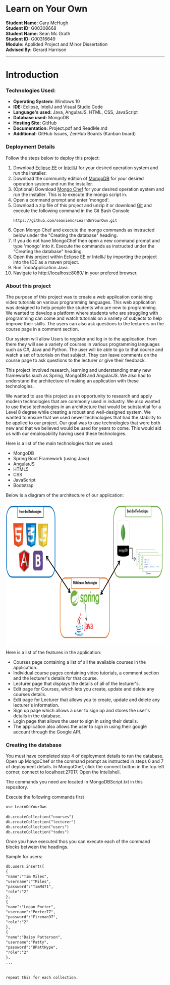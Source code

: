# Learn on Your Own

**Student Name:** Gary McHugh <br />
**Student ID:** G00308668 <br />
**Student Name:** Sean Mc Grath <br />
**Student ID:** G00316649 <br />
**Module:** Applided Project and Minor Dissertation<br />
**Advised By:** Gerard Harrison <br />

___

# Introduction	

### Technologies Used:

+ **Operating System:** Windows 10
+ **IDE:** Eclipse, InteliJ and Visual Studio Code
+ **Language's used:** Java, AngularJS, HTML, CSS, JavaScript
+ **Database used:** MongoDB
+ **Hosting Site:** GitHub
+ **Documentation:** Project.pdf and ReadMe.md
+ **Additional:** GitHub Issues, ZenHub Boards (Kanban board)


### Deployment Details
Follow the steps below to deploy this project:

1. Download [Eclipse EE](http://www.eclipse.org/downloads/packages/eclipse-ide-java-ee-developers/neonr) or [IntelliJ](https://www.jetbrains.com/idea/download/#section=windows) for your desired operation system and run the installer.
2. Download the community edition of [MongoDB](https://www.mongodb.com/download-center#community) for your desired operation system and run the installer.
3. (Optional) Download [Mongo Chef](https://studio3t.com/download/) for your desired operation system and run the installer. This is to execute the mongo script in.
4. Open a command prompt and enter 'mongod'.
5. Download a zip file of this project and unzip it or download [Git](https://git-scm.com/downloads) and execute the following command in the Git Bash Console
	```
	https://github.com/seaniemc/LearnOnYourOwn.git
	```
6. Open Mongo Chef and execute the mongo commands as instructed below under the "Creating the database" heading.
7. If you do not have MongoChef then open a new command prompt and type 'mongo' into it. Execute the commands as instructed under the "Creating the database" heading.
8. Open this project within Eclipse EE or IntelliJ by importing the project into the IDE as a maven project.
9. Run TodoApplication.Java.
10. Navigate to http://localhost:8080/ in your prefered browser.


### About this project
The purpose of this project was to create a web application containing video tutorials on various programming languages. This web application was designed to help people like students who are new to programming. We wanted to develop a platform where students who are struggling with programming can come and watch tutorials on a variety of subjects to help improve their skills. The users can also ask questions to the lecturers on the course page in a comment section.


Our system will allow Users to register and log in to the application, from there they will see a variety of courses in various programming languages such as C\#, Java and Python. The user will be able to go to that course and watch a set of tutorials on that subject. They can leave comments on the course page to ask questions to the lecturer or give their feedback.


This project involved research, learning and understanding many new frameworks such as Spring, MongoDB and AngularJS. We also had to understand the architecture of making an application with these technologies.

We wanted to use this project as an opportunity to research and apply modern technologies that are commonly used in industry. We also wanted to use these technologies in an architecture that would be substantial for a Level 8 degree while creating a robust and well-designed system. We wanted to ensure that we used newer technologies that had the stability to be applied to our project. Our goal was to use technologies that were both new and that we believed would be used for years to come. This would aid us with our employability having used these technologies.


Here is a list of the main technologies that we used:
+ MongoDB
+ Spring Boot Framework (using Java)
+ AngularJS
+ HTML5
+ CSS
+ JavaScript
+ Bootstrap

Below is a diagram of the architecture of our application:

<img src="img/SpringMVCAngular2.PNG" alt="System Design" width="700" height="450"/>


Here is a list of the features in the application:
+ Courses page containing a list of all the available courses in the application.
+ Individual course pages containing video tutorials, a comment section and the lecturer's details for that course.
+ Lecturer page that displays the details of all of the lecturer's.
+ Edit page for Courses, which lets you create, update and delete any courses details.
+ Edit page for Lecturer that allows you to create, update and delete any lecturer's information.
+ Sign up page which allows a user to sign up and stores the user's details in the database.
+ Login page that allows the user to sign in using their details.
+ The application also allows the user to sign in using their google account through the Google API.

### Creating the database
You must have completed step 4 of deployment details to run the database.
Open up MongoChef or the command prompt as instructed in steps 6 and 7 of deployment details.
In MongoChef, click the connect button in the top left corner, connect to localhost:27017.
Open the Intelishell.

The commands you need are located in MongoDBScript.txt in this repository.

Execute the following commands first

	
	use LearnOnYourOwn

	db.createCollection("courses")
	db.createCollection("lecturer")
	db.createCollection("users")
	db.createCollection("todos")
	
	
Once you have executed thos you can execute each of the command blocks between the headings.

Sample for users:

	
	db.users.insert([
	{
	"name":"Tim Miles",
	"username":"TMiles",
	"password":"TimM471",
	"role":"2"
	},
	{
	"name":"Logan Porter",
	"username":"Porter77",
	"password":"Fireman97",
	"role":"2"
	},
	{
	"name":"Daisy Patterson",
	"username":"Patty",
	"password":"DPattHype",
	"role":"2"
	},
	...
	
	
	repeat this for each collection.